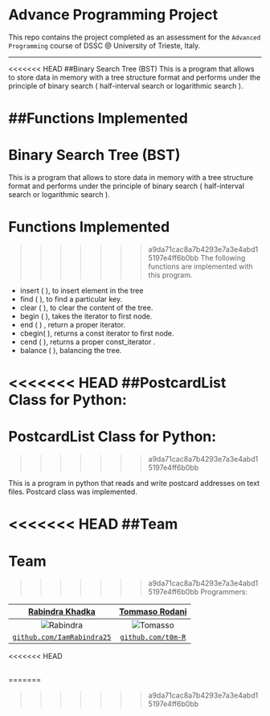 # Advance Programming Project
This repo contains the project completed as an assessment for the `Advanced Programming` course of DSSC @ University of Trieste, Italy.
___


<<<<<<< HEAD
##Binary Search Tree (BST)
This is a program that allows to store data in memory with a tree structure format and performs under the principle of binary search ( half-interval search or logarithmic search ).

##Functions Implemented
=======
# Binary Search Tree (BST)
This is a program that allows to store data in memory with a tree structure format and performs under the principle of binary search ( half-interval search or logarithmic search ).

# Functions Implemented
>>>>>>> a9da71cac8a7b4293e7a3e4abd15197e4ff6b0bb
The following functions are implemented with this program.
- insert ( ), to insert element in the tree
- find ( ), to find a particular key.
- clear ( ), to clear the content of the tree.
- begin ( ), takes the iterator to first node.
- end ( ) , return a proper iterator.
- cbegin( ), returns a const iterator to first node.
- cend ( ), returns a proper const_iterator .
- balance ( ), balancing the tree.


<<<<<<< HEAD
##PostcardList Class for Python:
=======
# PostcardList Class for Python:
>>>>>>> a9da71cac8a7b4293e7a3e4abd15197e4ff6b0bb

This is a program in python that reads and write postcard addresses on text files.
Postcard class was implemented.


<<<<<<< HEAD
##Team
=======
# Team
>>>>>>> a9da71cac8a7b4293e7a3e4abd15197e4ff6b0bb
> Programmers:

| <a href="https://github.com/IamRabindra25" target="_blank">**Rabindra Khadka**</a> | <a href="https://github.com/t0m-R" target="_blank">**Tommaso Rodani**</a> |
| :---: |:---:|
| ![Rabindra](https://avatars3.githubusercontent.com/u/43570954?s=200) | ![Tomasso](https://avatars3.githubusercontent.com/u/43781037?s=200) |
| <a href="http://github.com/IamRabindra25" target="_blank">`github.com/IamRabindra25`</a> | <a href="http://github.com/t0m-R" target="_blank">`github.com/t0m-R`</a> |

<<<<<<< HEAD
##
=======

>>>>>>> a9da71cac8a7b4293e7a3e4abd15197e4ff6b0bb
